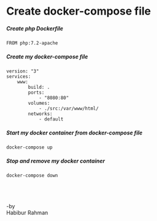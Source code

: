 # Create docker-compose file

##### Create php Dockerfile
```
FROM php:7.2-apache
```

##### Create my docker-compose file

```
version: "3"
services:
    www:
        build: .
        ports:
            - "8080:80"
        volumes:
            - ./src:/var/www/html/
        networks:
            - default
```

##### Start my docker container from docker-compose file

```
docker-compose up
```

##### Stop and remove my docker container

```
docker-compose down
```










<br><br/><br/>
-by <br/>
Habibur Rahman
